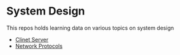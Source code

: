 # System Design
This repos holds learning data on various topics on system design
- [Clinet Server](client-server/README.md)
- [Network Protocols](network-protocols/README.md)
